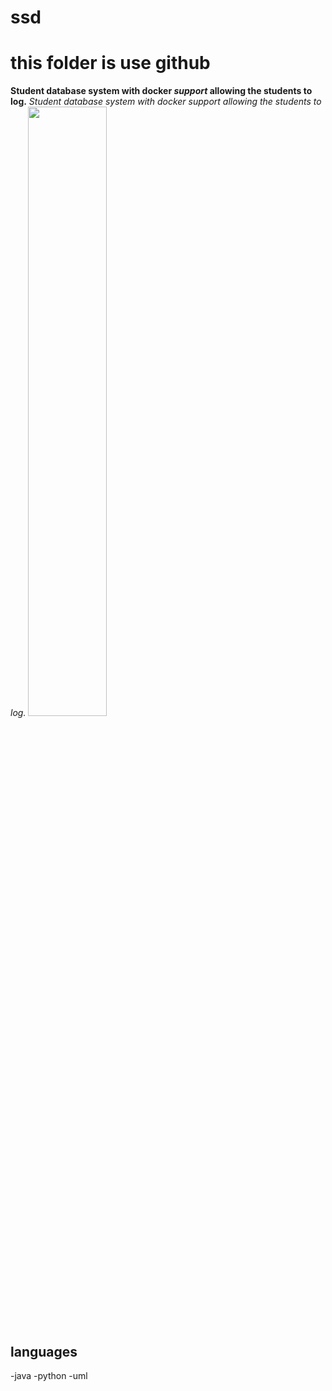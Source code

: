 # ssd
# this folder is use github
**Student database system with docker *support* allowing the students to log.**
_Student database system with docker support allowing the students to log._
<img src='https://images.pexels.com/photos/257360/pexels-photo-257360.jpeg?auto=compress&cs=tinysrgb&dpr=1&w=500' height=50% width=50%>
## languages
  -java
  -python
  -uml
